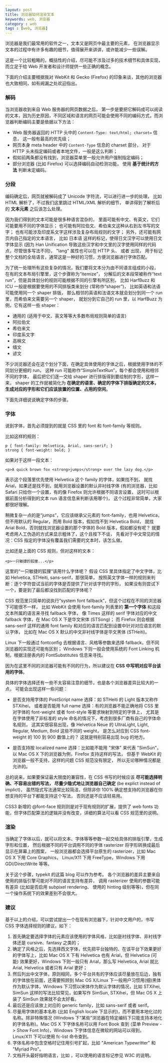 ```yaml
---
layout: post
title: 浏览器如何渲染文本
keywords: web, 浏览器
category : web
tags : [web, 浏览器]
---
```


浏览器是我们最常用的软件之一，文本又是网页中最主要的元素，
在浏览器显示文本的过程中有许多有趣的细节，值得展开来讲讲，或许能减少一些误解。

这是一个比较粗略的，概括性的介绍，尽可能不涉及过多的技术细节和具体实现，而立足于给 Web 开发者和设计师提供一些正确的概念。

下面的介绍主要根据我对 WebKit 和 Gecko (Firefox) 的印象来谈，其他的浏览器也大致相同，如有阙漏之处欢迎指出。

### 解码

当浏览器收到来自 Web 服务器的网页数据之后，
第一步是要把它解码成可以阅读的文本，因为历史原因，不同区域和语言的网页可能会使用不同的编码方式，而浏览器判断编码主要是依据以下方法：

* Web 服务器返回的 HTTP 头中的 `Content-Type: text/html; charset=` 信息，
  这一般有最高的优先级；
* 网页本身 meta header 中的 `Content-Type` 信息的 charset 部分，
  对于 HTTP 头未指定编码或者本地文件，一般是这么判断；
* 假如前两条都没有找到，浏览器菜单里一般允许用户强制指定编码；
* 部分浏览器 (比如 Firefox) 可以选择编码自动检测功能，
  使用 **基于统计的方法** 判断未定编码。
  
### 分段

编码确定后，网页就被解码成了 Unicode 字符流，可以进行进一步的处理，
比如 HTML 解析了，不过我们这里跳过 HTML/XML 解析的细节，
单讲得到了解析后的 **文本元素** 之后该怎么处理。

因为我们得到的文本可能是很多种语言混杂的，
里面可能有中文、有英文，它们可能要用不同的字体显示；
也可能有阿拉伯文、希伯来文这种从右到左书写的文字；
也有可能涉及印度系文字这样涉及复杂布局规则的文字；
另外，还可能有网页内自己指定的文本语言，
比如 <span lang="jp">日本语</span> 这样的标记，使得日文汉字可以使用日文字体显示 
(因为 Han Unification 导致这些汉字和中文里的汉字使用同样的代码点，尽管很多写法不同)，
"lang" 属性也可以在 HTTP 头、<meta> 或者 <html> 出现，
用于标记整个文档的全局语言，通常这是一种好的习惯，方便浏览器进行字体匹配。

为了统一处理所有这些复杂的情况，我们要将文本分为由不同语言组成的小段，
在有的文本布局引擎里，这个步骤称为“itemize”，
分解后的文本段常被称作“text run”，但是具体划分的规则可能根据不同的引擎有所区别，
比如 HarfBuzz 和 ICU 一般是根据要使用的不同排版类来划分 (常称作“shaper”)，
比如英语和法语可能使用同一个 shaper 排版，
那么相邻的英语和法语文本就会划分到同一个 run 里，而希伯来文需要另一个 shaper，
就划分到它自己的 run 里，以 HarfBuzz 为例，它有这样一些 shaper：

* 通用的 (适用于中文、英文等等大多数布局规则简单的语言)
* 阿拉伯文
* 希伯来文
* 印度系文字
* 高棉文
* 缅文
* 谚文

不少浏览器还会在这个划分下面，在确定具体使用的字体之后，根据使用字体的不同划分更细的 run，
这种 run 可能称作“SimpleTextRun”，每个都会使用和相邻不同的字体，
最后把它们逐一交给 shaper 进行排版得到要绘制的字形，这样一来，
shaper 的工作就被简化为 **在确定的语言、确定的字体下排版确定的文本，
生成对应的字形和它们应该放置的位置、占用的空间**。

下面先详细说说确定字体的步骤。

### 字体

说到字体，首先必须提到的就是 CSS 里的 font 和 font-family 等规则。

比如这样的规则：

    p { font-family: Helvetica, Arial, sans-serif; }
    strong { font-weight: bold; }
    
如果对于这样一段文本：

    <p>A quick brown fox <strong>jumps</strong> over the lazy dog.</p>

表示这个段落里优先使用 Helvetica 这个 family 的字体，如果找不到，
就找 Arial，如果还是找不到，就用浏览器设置的默认非衬线字体 
(有的浏览器，比如 Safari 只给你一个设置，有的像 Firefox 则允许根据不同语言设置，
这时可以根据前面分析得到的文本 run 语言信息来判断该用哪个)，
这个过程非常简单，大家都很好理解。

稍微复杂一点的是“jumps”，它应该继承父元素的 font-family，也用 Helvetica，
但不用默认的 Regular，而用 Bold 版本，假如找不到 Helvetica Bold，
就找 Arial Bold，否则就找浏览器设置的那个字体的 Bold 版本，假如都没有呢？
就要考虑用人工伪造的方式来显示粗体了，这个且按下不谈，
先看对于中文常见的情况：CSS 指定的字体没有覆盖我们需要的文本时，该怎么做。

比如还是上面的 CSS 规则，但对这样的文本：

    <p>一只敏捷的狐狸...</p>

这里的“一只敏捷的狐狸”该用什么字体呢？
假设 CSS 里具体指定了中文字体，比如 Helvetica, STHeiti, sans-serif，那很简单，
按照英文字体一样的规则来判断：逐个字符尝试当前的字体是否提供了针对该字符的字形，
如果没有则尝试下一个，要是到了最后都没找到匹配的字体呢？

CSS 规范里只简单的说执行“system font fallback”，但这个过程在不同的浏览器下可能很不一样，
比如 WebKit 会使用 font-family 列表里的 **第一个字体** 和这段文本所属的语言来寻找 fallback 字体，
像 Times 这样的 serif 字体对应的中文 fallback 字体，在 Mac OS X 下是华文宋体 (STSong)；
而 Firefox 则会根据 sans-serif 这样的通用 font family 和对应的语言匹配到设置中针对对应语言的默认字体，
比如在 Mac OS X 默认的中文非衬线字体是华文黑体 (STHeiti)。

Linux 下一般通过 fontconfig 去根据语言、风格等参数来选择 fallback，但不同浏览器的实现还可能有区别；
Windows 下则一般会使用系统的 Font Linking 机制，根据注册表内的 FontSubstitutes 信息来寻找。

因为在这里不同的浏览器可能有不同的行为，所以建议在 **CSS 中写明对应平台该用的字体**。

具体的字体选择还有一些不太容易注意的细节，也是各个浏览器差异比较大的一点，
可能会出现这样一些问题：

* 是否支持用字体的 PostScript name 选择：如 STHeiti 的 Light 版本又称作 STXihei，
  或者是否能用 full name 选择：有的浏览器不能正确地将 CSS 里对字体的 font-weight 或者 font-style 等要求映射到特定的字体上，
  尤其是在字体使用了非标准的 style 命名的情况下，考虑到很多厂商有自己的字体命名规则，
  这其实很容易出现，像 Helvetica Neue 的 UltraLight, Light, Regular, Medium, Bold 这些不同的 weight，
  是怎么对应到 CSS font-weight 的 100 到 900 数值上的？
  这就是特别容易出现 bug 的地方。
  
* 是否支持按 localized name 选择：比如能不能用 "宋体" 来代表 "SimSun"。
  以 Mac OS X 下的浏览器为例，Firefox 支持这样的写法，
  但基于 WebKit 的浏览器一般不支持，这样的问题 CSS 规范没有限定，
  所以无论哪种情况都是允许的。
  
总的说来，如果要保证最大限度的兼容性，在 CSS 书写的时候应该 **尽可能选择明确、不容易出错的写法，
尽量少隐式地让浏览器自己确定** (be explict instead of implict)，
虽然隐式写法通常比较简洁，但除非你 100% 确定想支持的浏览器在你想支持的平台下都能支持这个写法，
否则还是不应该轻易用。

CSS3 新增的 @font-face 规则则是对于现有规则的扩展，提供了 web fonts 功能，但字体匹配算法的逻辑并没有改变，详细的算法可以看 CSS 规范里的说明。

### 渲染

当确定了字体以后，就可以将文本、字体等等参数一起交给具体的排版引擎，生成字形和位置，
然后根据不同的平台调用不同的字体 rasterizer 将字形转换成最后显示在屏幕上的图案，
一般浏览器都会选择平台原生的 rasterizer，比如 Mac OS X 下用 Core Graphics，
Linux/X11 下用 FreeType，Windows 下用 GDI/DirectWrite 等等。

关于这个步骤，typekit 的这篇 blog 可以作为参考。
各个浏览器的差异主要来自使用的排版引擎可能对不同的语言支持有差异，
调用 rasterizer 使用的参数可能有差异 (比如是否启用 subpixel rendering、
使用的 hinting 级别等等)，但在同一个操作系统下的效果差别不会很大。

### 建议

基于以上的介绍，可以尝试提出一个在现有浏览器下，针对中文用户的，书写 CSS 字体选择规则的建议，如下：

1. 首先确定要选择字体的元素应该使用的字体风格，比如是衬线字体、非衬线字体还是 cursive、fantasy 之类的；
2. 确定了风格之后，先选择西文字体，优先把平台独特的、在该平台下效果更好的字体写上，比如 Mac OS X 下有 Helvetica 也有 Arial，但 Helvetica (可能) 效果更好，Windows 下则一般只有 Arial，那么写 Helvetica, Arial 就比 Arial, Helvetica 或者只有 Arial 更好；
3. 然后列出中文字体，原则相同，多个平台共有的字体应该尽量放在后边，独有的字体放在前面，还需要照顾到 Mac OS X/Linux 下一般用户习惯用(细)黑体作为默认字体，Windows 下习惯以宋体作为默认字体的情况，比如 STXihei, SimSun 这样的写法比较常见，如果写作 SimSun, STXihei，但 Mac OS X 上装了 SimSun 效果就不会太好看。
4. 最后还是应该放上对应的 generic family，比如 sans-serif 或者 serif。
5. 尽量用字体的基本名称 (比如 English locale 下显示的)，而不要用本地化过的名称。除非特殊情况 (Windows 下“某些”浏览器在特定编码下只能支持本地化的字体名称)。Mac OS X 下字体名称可以用 Font Book 查到 (菜单 Preview -> Show Font Info)，Windows 下字体信息在微软的网站可以得到，Linux/X11 下可以使用 fc-list 命令查到。
6. 字体名称中包含空格时记住用引号扩起，比如 "American Typewritter" 和 "Myriad Pro"。
7. 文档开头最好指明语言，比如 <html lang="zh-CN">，可以使用的语言标记参见 W3C 的说明。